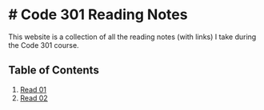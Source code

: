 # # Code 301 Reading Notes
This website is a collection of all the reading notes (with links) I take during the Code 301 course.

## Table of Contents
1. [Read 01](https://github.com/AnvayB/reading-notes/blob/main/Code%20301/class-01.md)
2. [Read 02](https://github.com/AnvayB/reading-notes/blob/main/Code%20301/class-02.md)
